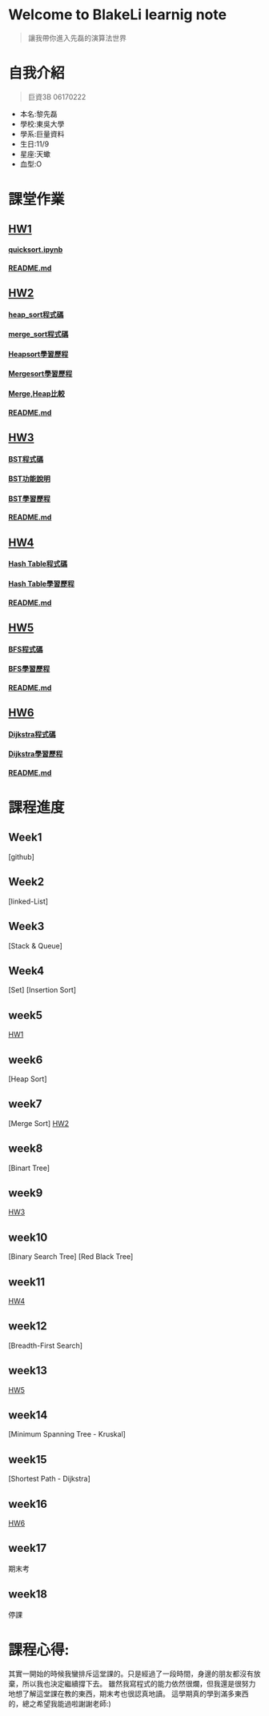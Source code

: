 # Welcome to BlakeLi learnig note
> 讓我帶你進入先磊的演算法世界
# 自我介紹
> 巨資3B 06170222
* 本名:黎先磊
* 學校:東吳大學
* 學系:巨量資料
* 生日:11/9
* 星座:天蠍
* 血型:O

# 課堂作業
## [HW1](https://github.com/blakeli119/blakeli1109/tree/master/HW1)
#### [quicksort.ipynb](https://github.com/blakeli119/blakeli1109/blob/master/HW1/quicksort.ipynb)
#### [README.md](https://github.com/blakeli119/blakeli1109/blob/master/HW1/README.md)
## [HW2](https://github.com/blakeli119/blakeli1109/tree/master/HW2)
#### [heap_sort程式碼](https://github.com/blakeli119/blakeli1109/blob/master/HW2/heap_sort_06170222.py)
#### [merge_sort程式碼](https://github.com/blakeli119/blakeli1109/blob/master/HW2/merge_sort_06170222.py)
#### [Heapsort學習歷程](https://github.com/blakeli119/blakeli1109/blob/master/HW2/Heapsort%E5%AD%B8%E7%BF%92%E6%AD%B7%E7%A8%8B.md)
#### [Mergesort學習歷程](https://github.com/blakeli119/blakeli1109/blob/master/HW2/Mergesort%E5%AD%B8%E7%BF%92%E6%AD%B7%E7%A8%8B.md)
#### [Merge,Heap比較](https://github.com/blakeli119/blakeli1109/blob/master/HW2/%E6%AF%94%E8%BC%83.md)
#### [README.md](https://github.com/blakeli119/blakeli1109/blob/master/HW2/README.md)

## [HW3](https://github.com/blakeli119/blakeli1109/tree/master/HW3)
#### [BST程式碼](https://github.com/blakeli119/blakeli1109/blob/master/HW3/binary_search_tree_06170222.py)
#### [BST功能說明](https://github.com/blakeli119/blakeli1109/blob/master/HW3/BST%E5%8A%9F%E8%83%BD%E8%AA%AA%E6%98%8E.md)
#### [BST學習歷程](https://github.com/blakeli119/blakeli1109/blob/master/HW3/%E5%AD%B8%E7%BF%92%E6%AD%B7%E7%A8%8B.md)
#### [README.md](https://github.com/blakeli119/blakeli1109/blob/master/HW3/README.md)
## [HW4](https://github.com/blakeli119/blakeli1109/tree/master/HW4)
#### [Hash Table程式碼](https://github.com/blakeli119/blakeli1109/blob/master/HW4/hash_table_06170222.py)
#### [Hash Table學習歷程](https://github.com/blakeli119/blakeli1109/blob/master/HW4/Hash%20Table%E6%B5%81%E7%A8%8B%E5%9C%96%E3%80%81%E5%AD%B8%E7%BF%92%E6%AD%B7%E7%A8%8B%E8%88%87Hash%20Table%E8%88%87Hash%20Function%E5%8E%9F%E7%90%86.md)
#### [README.md](https://github.com/blakeli119/blakeli1109/blob/master/HW4/README.md)


## [HW5](https://github.com/blakeli119/blakeli1109/tree/master/HW5)
#### [BFS程式碼](https://github.com/blakeli119/blakeli1109/blob/master/HW5/BFS_06170222.py)
#### [BFS學習歷程](https://github.com/blakeli119/blakeli1109/blob/master/HW5/BFS%E6%B5%81%E7%A8%8B%E5%9C%96%E3%80%81%E7%A8%8B%E5%BC%8F%E7%A2%BC%E5%AD%B8%E7%BF%92%E6%AD%B7%E7%A8%8B%E8%88%87BFS%E8%88%87DFS%E5%8E%9F%E7%90%86%E8%88%87%E6%AF%94%E8%BC%83.md)
#### [README.md](https://github.com/blakeli119/blakeli1109/blob/master/HW5/README.md)

## [HW6](https://github.com/blakeli119/blakeli1109/tree/master/HW6)
#### [Dijkstra程式碼](https://github.com/blakeli119/blakeli1109/blob/master/HW6/Dijkstra_06170222.py)
#### [Dijkstra學習歷程](https://github.com/blakeli119/blakeli1109/blob/master/HW6/%E5%AD%B8%E7%BF%92%E6%AD%B7%E7%A8%8B.md)
#### [README.md](https://github.com/blakeli119/blakeli1109/blob/master/HW6/README.md)

# 課程進度
## Week1
[github]
## Week2
[linked-List]
## Week3
[Stack & Queue]
## Week4
[Set]
[Insertion Sort]
## week5
[HW1](https://github.com/blakeli119/blakeli1109/tree/master/HW1)
## week6
[Heap Sort]
## week7
[Merge Sort]
[HW2](https://github.com/blakeli119/blakeli1109/tree/master/HW2)
## week8
[Binart Tree]
## week9
[HW3](https://github.com/blakeli119/blakeli1109/tree/master/HW3)
## week10
[Binary Search Tree]
[Red Black Tree]
## week11
[HW4](https://github.com/blakeli119/blakeli1109/tree/master/HW4)
## week12
[Breadth-First Search]
## week13
[HW5](https://github.com/blakeli119/blakeli1109/tree/master/HW5)
## week14
[Minimum Spanning Tree - Kruskal]
## week15
[Shortest Path - Dijkstra]
## week16
[HW6](https://github.com/blakeli119/blakeli1109/tree/master/HW6)
## week17
期末考
## week18
停課

# 課程心得:
其實一開始的時候我蠻排斥這堂課的。只是經過了一段時間，身邊的朋友都沒有放棄，所以我也決定繼續撐下去。
雖然我寫程式的能力依然很爛，但我還是很努力地想了解這堂課在教的東西，期末考也很認真地讀。
這學期真的學到滿多東西的，總之希望我能過啦謝謝老師:)
